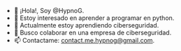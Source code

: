 - 👋 ¡Hola!, Soy @HypnoG.
- 👀 Estoy interesado en aprender a programar en python.
- 🌱 Actualmente estoy aprendiendo ciberseguridad.
- 🏢 Busco colaborar en una empresa de ciberseguridad.
- 📫 Contactame: contact.me.hypnog@gmail.com.

<!---
HypnoG/HypnoG es un repositorio ✨ especial ✨ porque su `README.md` (este archivo) aparece en su perfil de GitHub.
Puede hacer clic en el enlace Vista previa para ver los cambios.
--->
